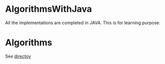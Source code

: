 # AlgorithmsWithJava

All the implementations are completed in JAVA. This is for learning purpose. 

# Algorithms
See [directoy](DIRECTORY.md)
